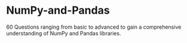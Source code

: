 # NumPy-and-Pandas
60 Questions ranging from basic to advanced to gain a comprehensive understanding of NumPy and Pandas libraries.
